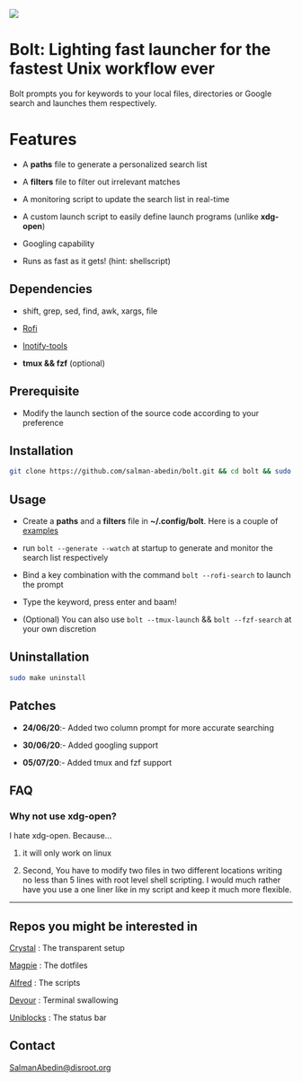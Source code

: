 ![](preview/bolt.gif)

# Bolt: Lighting fast launcher for the fastest Unix workflow ever

Bolt prompts you for keywords to your local files, directories or Google search and launches them respectively.

# Features

-  A **paths** file to generate a personalized search list

-  A **filters** file to filter out irrelevant matches

-  A monitoring script to update the search list in real-time

-  A custom launch script to easily define launch programs (unlike **xdg-open**)

-  Googling capability

-  Runs as fast as it gets! (hint: shellscript)

## Dependencies

-  shift, grep, sed, find, awk, xargs, file

-  [Rofi](https://github.com/davatorium/rofi)

-  [Inotify-tools](https://github.com/inotify-tools/inotify-tools)

-  **tmux && fzf** (optional)

## Prerequisite

-  Modify the launch section of the source code according to your preference

## Installation

```sh
git clone https://github.com/salman-abedin/bolt.git && cd bolt && sudo make install
```

## Usage

-  Create a **paths** and a **filters** file in **~/.config/bolt**.
   Here is a couple of [examples](https://github.com/salman-abedin/bolt/tree/master/example_config)

-  run `bolt --generate --watch` at startup to generate and monitor the search list respectively

-  Bind a key combination with the command `bolt --rofi-search` to launch the prompt

-  Type the keyword, press enter and baam!

-  (Optional) You can also use `bolt --tmux-launch` && `bolt --fzf-search` at your own discretion

## Uninstallation

```sh
sudo make uninstall
```

## Patches

-  **24/06/20**:- Added two column prompt for more accurate searching

-  **30/06/20**:- Added googling support

-  **05/07/20**:- Added tmux and fzf support

## FAQ

### Why not use xdg-open?

I hate xdg-open. Because...

1. it will only work on linux

2. Second, You have to modify two files in two different locations writing no less than 5 lines with root level shell scripting.
   I would much rather have you use a one liner like in my script and keep it much more flexible.

---

## Repos you might be interested in

[Crystal](https://github.com/salman-abedin/crystal)
: The transparent setup

[Magpie](https://github.com/salman-abedin/magpie)
: The dotfiles

[Alfred](https://github.com/salman-abedin/alfred)
: The scripts

[Devour](https://github.com/salman-abedin/devour)
: Terminal swallowing

[Uniblocks](https://github.com/salman-abedin/uniblocks)
: The status bar

## Contact

SalmanAbedin@disroot.org
